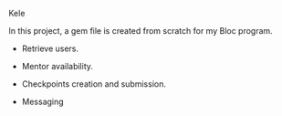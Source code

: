 Kele

In this project, a gem file is created from scratch for my Bloc program.

- Retrieve users.

- Mentor availability.

- Checkpoints creation and submission.

- Messaging

